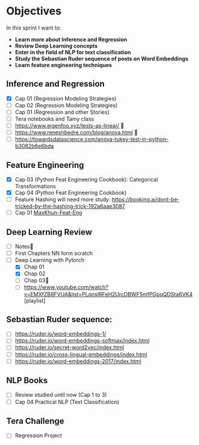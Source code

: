 # Objectives

In this sprint I want to:
- **Learn more about Inference and Regression**
- **Review Deep Learning concepts**
- **Enter in the field of NLP for text classification**
- **Study the Sebastian Ruder sequence of posts on Word Embeddings**
- **Learn feature engineering techniques**

## Inference and Regression

- [x] Cap 01 (Regression Modeling Strategies)
- [ ] Cap 02 (Regression Modeling Strategies)
- [ ] Cap 01 (Regression and other Stories)
- [ ] Tera notebooks and Tamy class
- [ ] https://www.eigenfoo.xyz/tests-as-linear/ 🚨
- [ ] https://www.reneshbedre.com/blog/anova.html 🚨
- [ ] https://towardsdatascience.com/anova-tukey-test-in-python-b3082b6e6bda

## Feature Engineering

- [x] Cap 03 (Python Feat Engineering Cookbook): Categorical Transformations
- [x] Cap 04 (Python Feat Engineering Cookbook)
- [ ] Feature Hashing will need more study: https://booking.ai/dont-be-tricked-by-the-hashing-trick-192a6aae3087
- [ ] Cap 01 [MaxKhun-Feat-Eng](http://www.feat.engineering/intro-intro.html)

## Deep Learning Review

- [ ] Notes🚨
- [ ] First Chapters NN form scratch
- [ ] Deep Learning with Pytorch
  - [x] Chap 01
  - [x] Chap 02
  - [ ] Chap 03🚨
  - [ ] https://www.youtube.com/watch?v=EMXfZB8FVUA&list=PLqnslRFeH2UrcDBWF5mfPGpqQDSta6VK4 [playlist]

## Sebastian Ruder sequence:

- [ ] https://ruder.io/word-embeddings-1/
- [ ] https://ruder.io/word-embeddings-softmax/index.html
- [ ] https://ruder.io/secret-word2vec/index.html
- [ ] https://ruder.io/cross-lingual-embeddings/index.html
- [ ] https://ruder.io/word-embeddings-2017/index.html

## NLP Books

- [ ] Review studied until now (Cap 1 to 3)
- [ ] Cap 04 Practical NLP (Text Classification)

## Tera Challenge

- [ ] Regression Project

